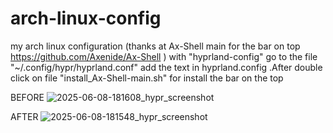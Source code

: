 # arch-linux-config
my arch linux configuration
(thanks at Ax-Shell main for the bar on top https://github.com/Axenide/Ax-Shell ) 
with "hyprland-config" go to the file "~/.config/hypr/hyprland.conf" add the text in hyprland.config .After double click on file "install_Ax-Shell-main.sh" for install the bar on the top

BEFORE
![2025-06-08-181608_hypr_screenshot](https://github.com/user-attachments/assets/24725755-94ff-4a9d-8051-178204dc74bf)

AFTER
![2025-06-08-181548_hypr_screenshot](https://github.com/user-attachments/assets/e300b287-2b6e-436d-9620-2811a0941229)
